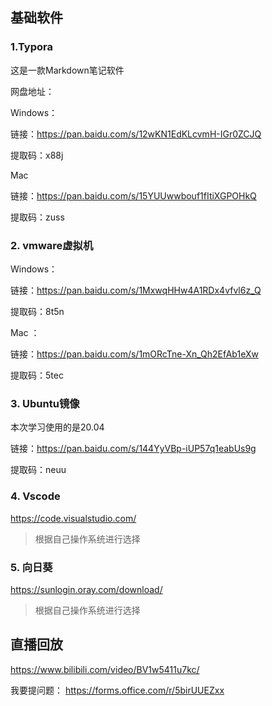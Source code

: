 ## 基础软件

### 1.Typora

这是一款Markdown笔记软件

网盘地址：

Windows： 

链接：https://pan.baidu.com/s/12wKN1EdKLcvmH-IGr0ZCJQ 

提取码：x88j

Mac 

链接：https://pan.baidu.com/s/15YUUwwbouf1fItiXGPOHkQ 

提取码：zuss

### 2. vmware虚拟机

Windows：

链接：https://pan.baidu.com/s/1MxwqHHw4A1RDx4vfvl6z_Q 

提取码：8t5n

Mac ：

链接：https://pan.baidu.com/s/1mORcTne-Xn_Qh2EfAb1eXw 

提取码：5tec

### 3. Ubuntu镜像

本次学习使用的是20.04

链接：https://pan.baidu.com/s/144YyVBp-iUP57q1eabUs9g 

提取码：neuu

### 4. Vscode
https://code.visualstudio.com/

> 根据自己操作系统进行选择

### 5. 向日葵
https://sunlogin.oray.com/download/
> 根据自己操作系统进行选择


## 直播回放
https://www.bilibili.com/video/BV1w5411u7kc/

我要提问题：
https://forms.office.com/r/5birUUEZxx

